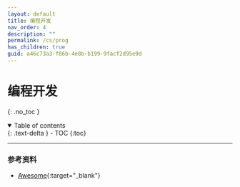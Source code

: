 ```yaml
---
layout: default
title: 编程开发
nav_order: 4
description: ""
permalink: /cs/prog
has_children: true
guid: a46c73a3-f86b-4e8b-b199-9facf2d95e9d
---
```


# 编程开发
{: .no_toc }

<details open markdown="block">
  <summary>
    Table of contents
  </summary>
  {: .text-delta }
- TOC
{:toc}
</details>

---

### 参考资料
- [Awesome](https://github.com/sindresorhus/awesome#readme){:target="_blank"}